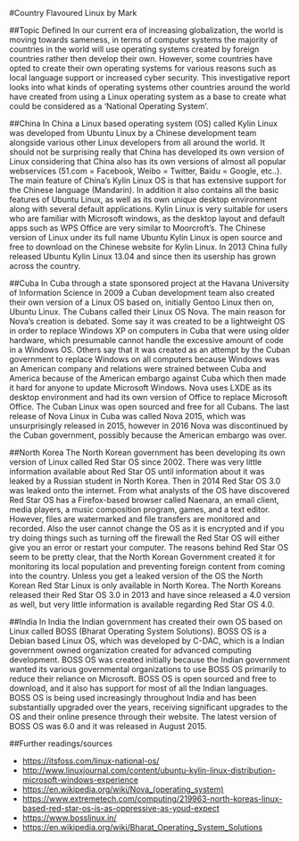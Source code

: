 #Country Flavoured Linux
by Mark

##Topic Defined
In our current era of increasing globalization, the world is moving towards sameness, in terms of computer systems the majority of countries in the world will use operating systems created by foreign countries rather then develop their own. However, some countries have opted to create their own operating systems for various reasons such as local language support or increased cyber security. This investigative report looks into what kinds of operating systems other countries around the world have created from using a Linux operating system as a base to create what could be considered as a ‘National Operating System’.

##China
In China a Linux based operating system (OS) called Kylin Linux was developed from Ubuntu Linux by a Chinese development team alongside various other Linux developers from all around the world. It should not be surprising really that China has developed its own version of Linux considering that China also has its own versions of almost all popular webservices (51.com = Facebook, Weibo = Twitter, Baidu = Google, etc..). The main feature of China’s Kylin Linux OS is that has extensive support for the Chinese language (Mandarin). In addition it also contains all the basic features of Ubuntu Linux, as well as its own unique desktop environment along with several default applications. Kylin Linux is very suitable for users who are familiar with Microsoft windows, as the desktop layout and default apps such as WPS Office are very similar to Moorcroft’s. The Chinese version of Linux under its full name Ubuntu Kylin Linux is open source and free to download on the Chinese website for Kylin Linux. In 2013 China fully released Ubuntu Kylin Linux 13.04 and since then its usership has grown across the country.

##Cuba
In Cuba through a state sponsored project at the Havana University of Information Science in 2009 a Cuban development team also created their own version of a Linux OS based on, initially Gentoo Linux then on, Ubuntu Linux. The Cubans called their Linux OS Nova. The main reason for Nova’s creation is debated. Some say it was created to be a lightweight OS in order to replace Windows XP on computers in Cuba that were using older hardware, which presumable cannot handle the excessive amount of code in a Windows OS. Others say that it was created as an attempt by the Cuban government to replace Windows on all computers because Windows was an American company and relations were strained between Cuba and America because of the American embargo against Cuba which then made it hard for anyone to update Microsoft Windows. Nova uses LXDE as its desktop environment and had its own version of Office to replace Microsoft Office. The Cuban Linux was open sourced and free for all Cubans. The last release of Nova Linux in Cuba was called Nova 2015, which was unsurprisingly released in 2015, however in 2016 Nova was discontinued by the Cuban government, possibly because the American embargo was over.


##North Korea
The North Korean government has been developing its own version of Linux called Red Star OS since 2002. There was very little information available about Red Star OS until information about it was leaked by a Russian student in North Korea. Then in 2014 Red Star OS 3.0 was leaked onto the internet. From what analysts of the OS have discovered Red Star OS has a Firefox-based browser called Naenara, an email client, media players, a music composition program, games, and a text editor. However, files are watermarked and file transfers are monitored and recorded. Also the user cannot change the OS as it is encrypted and if you try doing things such as turning off the firewall the Red Star OS will either give you an error or restart your computer. The reasons behind Red Star OS seem to be pretty clear, that the North Korean Government created it for monitoring its local population and preventing foreign content from coming into the country. Unless you get a leaked version of the OS the North Korean Red Star Linux is only available in North Korea. The North Koreans released their Red Star OS 3.0 in 2013 and have since released a 4.0 version as well, but very little information is available regarding Red Star OS 4.0. 

##India
In India the Indian government has created their own OS based on Linux called BOSS (Bharat Operating System Solutions). BOSS OS is a Debian based Linux OS, which was developed by  C-DAC, which is a Indian government owned organization created for advanced computing development. BOSS OS was created initially because the Indian government wanted its various governmental organizations to use BOSS OS primarily to reduce their reliance on Microsoft. BOSS OS is open sourced and free to download, and it also has support for most of all the Indian languages. BOSS OS is being used increasingly throughout India and has been substantially upgraded over the years, receiving significant upgrades to the OS and their online presence through their website. The latest version of BOSS OS was 6.0 and it was released in August 2015.


##Further readings/sources
- https://itsfoss.com/linux-national-os/
- http://www.linuxjournal.com/content/ubuntu-kylin-linux-distribution-microsoft-windows-experience
- https://en.wikipedia.org/wiki/Nova_(operating_system)
- https://www.extremetech.com/computing/219963-north-koreas-linux-based-red-star-os-is-as-oppressive-as-youd-expect
- https://www.bosslinux.in/
- https://en.wikipedia.org/wiki/Bharat_Operating_System_Solutions






